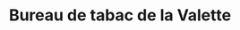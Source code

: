 ---
title: "Bureau de tabac de la Valette"
url: /saint-chamond/bureau-de-tabac-de-la-valette/
shop: tabac
---